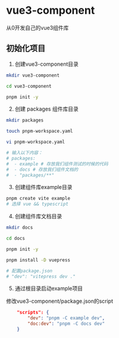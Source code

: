 # vue3-component
从0开发自己的vue3组件库

## 初始化项目
1. 创建vue3-component目录

```bash
mkdir vue3-component

cd vue3-component

pnpm init -y
```

2. 创建 packages 组件库目录

```bash
mkdir packages

touch pnpm-workspace.yaml

vi pnpm-workspace.yaml

# 输入以下内容：
# packages:
#  - example # 存放我们组件测试的时候的代码
#  - docs # 存放我们组件文档的
#  - "packages/**"
```

3. 创建组件库example目录

```bash
pnpm create vite example
# 选择 vue && typescript
```

4. 创建组件库文档目录
```bash
mkdir docs

cd docs

pnpm init -y

pnpm install -D vuepress

# 配置package.json
# "dev": "vitepress dev ."
```

5. 通过根目录启动example项目

修改vue3-component/package.json的script
```json
    "scripts": {
        "dev": "pnpm -C example dev",
        "doc:dev": "pnpm -C docs dev"
    }
```